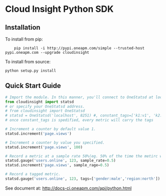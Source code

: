 Cloud Insight Python SDK
================

Installation
------------
To install from pip:

		pip install -i http://pypi.oneapm.com/simple --trusted-host pypi.oneapm.com --upgrade cloudinsight

To install from source:

    python setup.py install


Quick Start Guide
-----------------

``` python
# Import the module. In this manner, you'll connect to OneStatsd at localhost:8251
from cloudinsight import statsd
# or specify your OneStatsd address.
# from cloudinsight import OneStatsd
# statsd = OneStatsd('localhost', 8251) #, constant_tags=['k1:v1', 'k2:v2'])
# once constant_tags is spedified, every metric will carry the tags

# Increment a counter by default value 1.
statsd.increment('page.views')

# Increment a counter by value you specified.
statsd.increment('page.views', 100)

# Record a metric at a sample rate 50%(eg. 50% of the time the metirc will be recorded).
statsd.gauge('users.online', 123, sample_rate=0.5)
statsd.increment('page.views', sample_rage=0.5)

# Record a tagged metric.
statsd.gauge('users.online', 123, tags=['gender:male','region:north'])
```

See document at: http://docs-ci.oneapm.com/api/python.html
